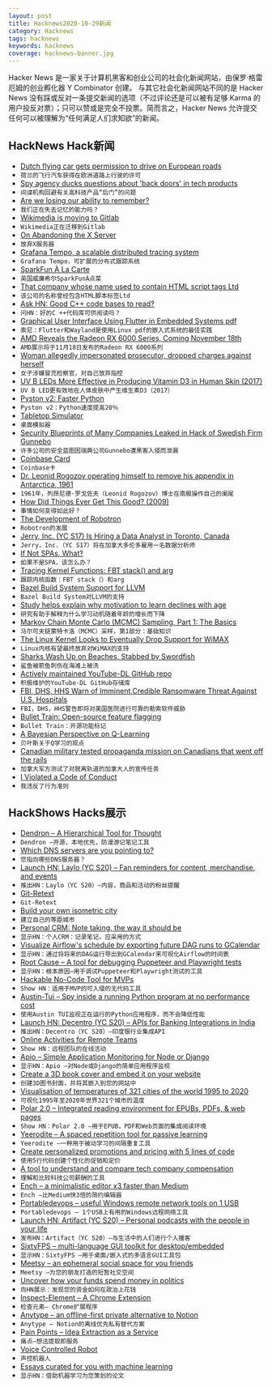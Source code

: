 ```yaml
---
layout: post
title: Hacknews2020-10-29新闻
category: Hacknews
tags: hacknews
keywords: hacknews
coverage: hacknews-banner.jpg
---
```


Hacker News 是一家关于计算机黑客和创业公司的社会化新闻网站，由保罗·格雷厄姆的创业孵化器 Y Combinator 创建。
与其它社会化新闻网站不同的是 Hacker News 没有踩或反对一条提交新闻的选项（不过评论还是可以被有足够 Karma 的用户投反对票）；只可以赞或是完全不投票。简而言之，Hacker News 允许提交任何可以被理解为“任何满足人们求知欲”的新闻。

## HackNews Hack新闻


- [Dutch flying car gets permission to drive on European roads](https://www.psychnewsdaily.com/dutch-flying-car-pal-v-gets-permission-to-drive-on-european-roads/)
- `荷兰的飞行汽车获得在欧洲道路上行驶的许可`
- [Spy agency ducks questions about 'back doors' in tech products](https://www.reuters.com/article/us-usa-security-congress-insight/spy-agency-ducks-questions-about-back-doors-in-tech-products-idUSKBN27D1CS)
- `间谍机构回避有关高科技产品“后门”的问题`
- [Are we losing our ability to remember?](https://st.im/are-we-losing-our-ability-to-remember/)
- `我们正在失去记忆的能力吗？`
- [Wikimedia is moving to Gitlab](https://www.mediawiki.org/wiki/GitLab_consultation#Outcome)
- `Wikimedia正在迁移到Gitlab`
- [On Abandoning the X Server](https://ajaxnwnk.blogspot.com/2020/10/on-abandoning-x-server.html)
- `放弃X服务器`
- [Grafana Tempo, a scalable distributed tracing system](https://grafana.com/blog/2020/10/27/announcing-grafana-tempo-a-massively-scalable-distributed-tracing-system/)
- `Grafana Tempo，可扩展的分布式跟踪系统`
- [SparkFun À La Carte](https://www.sparkfun.com/news/3422)
- `英国威廉希尔SparkFunÀ点菜`
- [That company whose name used to contain HTML script tags Ltd](https://find-and-update.company-information.service.gov.uk/company/12956509)
- `该公司的名称曾经包含HTML脚本标签Ltd`
- [Ask HN: Good C++ code bases to read?](item?id=24901244)
- `问HN：好的C ++代码库可供阅读吗？`
- [Graphical User Interface Using Flutter in Embedded Systems pdf](https://static.sched.com/hosted_files/osseu2020/e0/Oct%2027_Graphical%20User%20Interface%20Using%20Flutter%20in%20Embedded%20Systems_Hidenori%20Matsubayashi.pdf)
- `索尼：Flutter和Wayland是使用Linux pdf的嵌入式系统的最佳实践`
- [AMD Reveals the Radeon RX 6000 Series, Coming November 18th](https://www.anandtech.com/show/16202/amd-reveals-the-radeon-rx-6000-series-rdna2-starts-at-the-highend-coming-november-18th)
- `AMD展示将于11月18日发布的Radeon RX 6000系列`
- [Woman allegedly impersonated prosecutor, dropped charges against herself](https://www.unionleader.com/news/courts/woman-accused-of-impersonating-prosecutor-dropping-criminal-charges-against-herself/article_1fdb1551-147d-53dd-ad45-6680bfc556fa.html?block_id=897573)
- `女子涉嫌冒充检察官，对自己放弃指控`
- [UV B LEDs More Effective in Producing Vitamin D3 in Human Skin (2017)](https://www.nature.com/articles/s41598-017-11362-2)
- `UV B LED更有效地在人体皮肤中产生维生素D3（2017）`
- [Pyston v2: Faster Python](https://blog.pyston.org/2020/10/28/pyston-v2-20-faster-python/)
- `Pyston v2：Python速度提高20％`
- [Tabletop Simulator](https://tabletopsimulator.com/)
- `桌面模拟器`
- [Security Blueprints of Many Companies Leaked in Hack of Swedish Firm Gunnebo](https://krebsonsecurity.com/2020/10/security-blueprints-of-many-companies-leaked-in-hack-of-swedish-firm-gunnebo/)
- `许多公司的安全蓝图因瑞典公司Gunnebo遭黑客入侵而泄漏`
- [Coinbase Card](https://www.coinbase.com/card)
- `Coinbase卡`
- [Dr. Leonid Rogozov operating himself to remove his appendix in Antarctica, 1961](https://rarehistoricalphotos.com/leonid-rogozov-appendix-1961/)
- `1961年，列昂尼德·罗戈佐夫（Leonid Rogozov）博士在南极操作自己的阑尾`
- [How Did Things Ever Get This Good? (2009)](https://prog21.dadgum.com/51.html)
- `事情如何变得如此好？ `
- [The Development of Robotron](https://arcadeblogger.com/2020/06/27/the-development-of-robotron/)
- `Robotron的发展`
- [Jerry, Inc. (YC S17) Is Hiring a Data Analyst in Toronto, Canada](https://apply.workable.com/jerry/j/485D148B0C/)
- `Jerry，Inc.（YC S17）将在加拿大多伦多雇用一名数据分析师`
- [If Not SPAs, What?](https://macwright.com/2020/10/28/if-not-spas.html)
- `如果不是SPA，该怎么办？`
- [Tracing Kernel Functions: FBT stack() and arg](https://zinascii.com/2020/fbt-args-and-stack.html)
- `跟踪内核函数：FBT stack（）和arg`
- [Bazel Build System Support for LLVM](https://github.com/google/llvm-bazel)
- `Bazel Build System对LLVM的支持`
- [Study helps explain why motivation to learn declines with age](https://news.mit.edu/2020/why-learn-motivate-age-decline-1027)
- `研究有助于解释为什么学习动机随着年龄的增长而下降`
- [Markov Chain Monte Carlo (MCMC) Sampling, Part 1: The Basics](https://www.tweag.io/blog/2019-10-25-mcmc-intro1/)
- `马尔可夫链蒙特卡洛（MCMC）采样，第1部分：基础知识`
- [The Linux Kernel Looks to Eventually Drop Support for WiMAX](https://www.phoronix.com/scan.php?page=news_item&px=Linux-WiMAX-2020-Staging-Move)
- `Linux内核有望最终放弃对WiMAX的支持`
- [Sharks Wash Up on Beaches, Stabbed by Swordfish](https://www.nytimes.com/2020/10/27/science/swordfish-stabbing-sharks.html)
- `鲨鱼被箭鱼刺伤在海滩上被洗`
- [Actively maintained YouTube-DL GitHub repo](https://github.com/blackjack4494/yt-dlc)
- `积极维护的YouTube-DL GitHub存储库`
- [FBI, DHS, HHS Warn of Imminent,Credible Ransomware Threat Against U.S. Hospitals](https://krebsonsecurity.com/2020/10/fbi-dhs-hhs-warn-of-imminent-credible-ransomware-threat-against-u-s-hospitals/)
- `FBI，DHS，HHS警告即将对美国医院进行可靠的勒索软件威胁`
- [Bullet Train: Open-source feature flagging](https://bullet-train.io)
- `Bullet Train：开源功能标记`
- [A Bayesian Perspective on Q-Learning](https://brandinho.github.io/bayesian-perspective-q-learning/)
- `贝叶斯关于Q学习的观点`
- [Canadian military tested propaganda mission on Canadians that went off the rails](https://ottawacitizen.com/news/national/defence-watch/forged-letter-warning-about-wolves-on-the-loose-part-of-canadian-forces-propaganda-campaign-that-went-awry)
- `加拿大军方测试了对脱离轨道的加拿大人的宣传任务`
- [I Violated a Code of Conduct](https://www.fast.ai/2020/10/28/code-of-conduct/)
- `我违反了行为准则`


## HackShows Hacks展示

- [ Dendron – A Hierarchical Tool for Thought](https://dendron.so)
- `Dendron –开源，本地优先，防漫游记笔记工具`
- [ Which DNS servers are you pointing to?](https://which.nameserve.rs/)
- `您指向哪些DNS服务器？`
- [Launch HN: Laylo (YC S20) – Fan reminders for content, merchandise, and events](item?id=24886794)
- `推出HN：Laylo（YC S20）–内容，商品和活动的粉丝提醒`
- [ Git-Retext](https://blog.aloni.org/posts/gitology-2-git-retext/)
- `Git-Retext`
- [ Build your own isometric city](https://victorribeiro.com/tileEditor/?example=01)
- `建立自己的等距城市`
- [ Personal CRM: Note taking, the way it should be](https://nat.app/calendar)
- `显示HN：个人CRM：记录笔记，应采用的方式`
- [ Visualize Airflow's schedule by exporting future DAG runs to GCalendar](https://github.com/domenp/aircal)
- `显示HN：通过将将来的DAG运行导出到GCalendar来可视化Airflow的时间表`
- [ Root Cause – A tool for debugging Puppeteer and Playwright tests](https://www.testim.io/root-cause/)
- `显示HN：根本原因–用于调试Puppeteer和Playwright测试的工具`
- [ Hackable No-Code Tool for MVPs](https://abstra.app/?ref=hn)
- `Show HN：适用于MVP的可入侵的无代码工具`
- [ Austin-Tui – Spy inside a running Python program at no performance cost](https://github.com/P403n1x87/austin-tui)
- `使用Austin TUI监视正在运行的Python应用程序，而不会降低性能`
- [Launch HN: Decentro (YC S20) – APIs for Banking Integrations in India](item?id=24905977)
- `推出HN：Decentro（YC S20）–印度银行业集成API`
- [ Online Activities for Remote Teams](https://onsite.fun/)
- `Show HN：远程团队的在线活动`
- [ Apio – Simple Application Monitoring for Node or Django](https://github.com/apio-monitor)
- `显示HN：Apio –对Node或Django的简单应用程序监视`
- [ Create a 3D book cover and embed it on your website](https://3dbook.xyz/)
- `创建3D图书封面，并将其嵌入到您的网站中`
- [ Visualisation of temperatures of 321 cities of the world 1995 to 2020](https://todaystrends.app/)
- `可视化1995年至2020年世界321个城市的温度`
- [ Polar 2.0 – Integrated reading environment for EPUBs, PDFs, & web pages](https://getpolarized.io/)
- `Show HN：Polar 2.0 –用于EPUB，PDF和Web页面的集成阅读环境`
- [ Yeerodite – A spaced repetition tool for passive learning](https://yeerodite.com/?source=hn&campaign=showhn&utm_source=hn&utm_medium=showhn&utm_campaign=hn)
- `Yeerodite –一种用于被动学习的间隔重复工具`
- [ Create personalized promotions and pricing with 5 lines of code](https://stack.promo/personalization.html?src=hn)
- `使用5行代码创建个性化的促销和定价`
- [ A tool to understand and compare tech company compensation](https://aeqium.com/offer_analysis?s=120000&sb=50000&ab=25000&sc=6000&st=option&sp=0.99&pp=6)
- `理解和比较科技公司薪酬的工具`
- [ Ench – a minimalistic editor x3 faster than Medium](https://ench.app/ench/the-internet-today-is-it-really-a-genius-product-of-humanity-TfHQUH)
- `Ench –比Medium快3倍的简约编辑器`
- [ Portabledevops – useful Windows remote network tools on 1 USB](https://github.com/robertluwang/portabledevops)
- `Portabledevops – 1个USB上有用的Windows远程网络工具`
- [Launch HN: Artifact (YC S20) – Personal podcasts with the people in your life](item?id=24919931)
- `发布HN：Artifact（YC S20）–与生活中的人们进行个人播客`
- [ SixtyFPS – multi-language GUI toolkit for desktop/embedded](https://sixtyfps.io/)
- `显示HN：SixtyFPS –用于桌面/嵌入式的多语言GUI工具包`
- [ Meetsy – an ephemeral social space for you friends](https://www.meetsy.me/events/9f5b9c78-7d66-414c-9124-5910923172da?ref=producthunt)
- `Meetsy –为您的朋友打造的短暂社交空间`
- [ Uncover how your funds spend money in politics](https://www.yourstake.org/politics/)
- `向HN展示：发现您的资金如何在政治上花钱`
- [ Inspect-Element – A Chrome Extension](https://github.com/iendeavor/inspect-element)
- `检查元素– Chrome扩展程序`
- [ Anytype – an offline-first private alternative to Notion](https://www.youtube.com/watch?v=hblHWfXA3XU)
- `Anytype – Notion的离线优先私有替代方案`
- [ Pain Points – Idea Extraction as a Service](https://www.painpoints.io)
- `痛点–想法提取即服务`
- [ Voice Controlled Robot](https://github.com/atomic14/voice-controlled-robot)
- `声控机器人`
- [ Essays curated for you with machine learning](https://essays.findka.com/)
- `显示HN：借助机器学习为您策划的论文`

